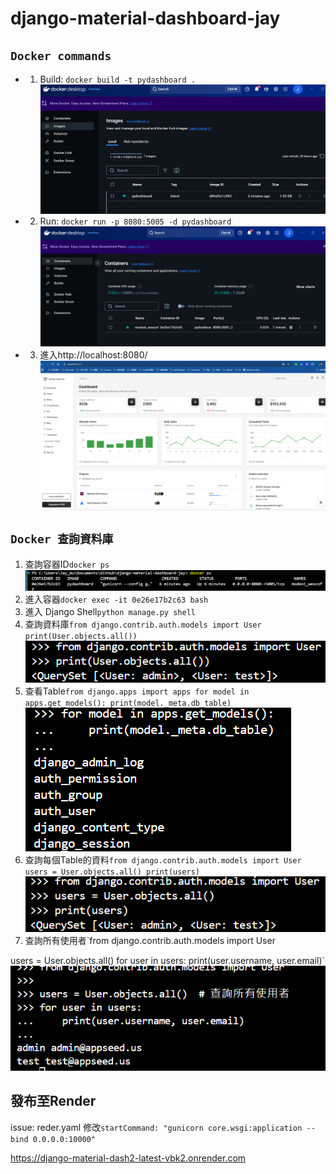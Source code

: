 # django-material-dashboard-jay
 

## `Docker commands`
- 1. Build: `docker build -t pydashboard .`
![alt text](image.png)
- 2. Run: `docker run -p 8080:5005 -d pydashboard`
![alt text](image-1.png)
- 3. 進入http://localhost:8080/
![alt text](image-2.png)

## `Docker 查詢資料庫`
1. 查詢容器ID`docker ps`
![alt text](image-3.png)
2. 進入容器`docker exec -it 0e26e17b2c63 bash`
3. 進入 Django Shell`python manage.py shell`
4. 查詢資料庫`from django.contrib.auth.models import User 
print(User.objects.all())`
![alt text](image-5.png)
5. 查看Table`from django.apps import apps
for model in apps.get_models():
    print(model._meta.db_table)`
![alt text](image-4.png)
6. 查詢每個Table的資料`from django.contrib.auth.models import User
users = User.objects.all()
print(users)`
![alt text](image-6.png)
7. 查詢所有使用者`from django.contrib.auth.models import User

users = User.objects.all()
for user in users:
    print(user.username, user.email)`
![alt text](image-7.png)

## 發布至Render

issue: reder.yaml 修改`startCommand: "gunicorn core.wsgi:application --bind 0.0.0.0:10000"`

https://django-material-dash2-latest-vbk2.onrender.com